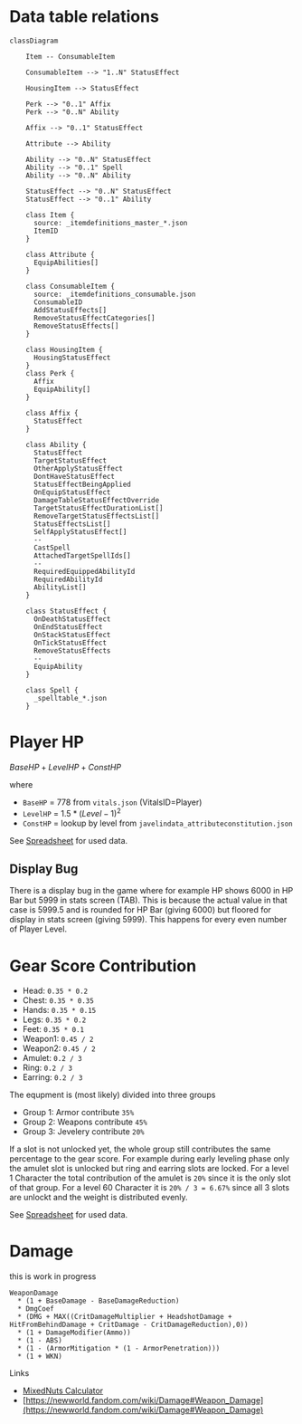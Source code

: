 # Data table relations

```mermaid
classDiagram

    Item -- ConsumableItem
    
    ConsumableItem --> "1..N" StatusEffect

    HousingItem --> StatusEffect

    Perk --> "0..1" Affix
    Perk --> "0..N" Ability

    Affix --> "0..1" StatusEffect

    Attribute --> Ability

    Ability --> "0..N" StatusEffect
    Ability --> "0..1" Spell
    Ability --> "0..N" Ability

    StatusEffect --> "0..N" StatusEffect
    StatusEffect --> "0..1" Ability

    class Item {
      source: _itemdefinitions_master_*.json
      ItemID
    }

    class Attribute {
      EquipAbilities[]
    }

    class ConsumableItem {
      source: _itemdefinitions_consumable.json
      ConsumableID
      AddStatusEffects[]
      RemoveStatusEffectCategories[]
      RemoveStatusEffects[]
    }

    class HousingItem {
      HousingStatusEffect
    }
    class Perk {
      Affix
      EquipAbility[]
    }

    class Affix {
      StatusEffect
    }

    class Ability {
      StatusEffect
      TargetStatusEffect
      OtherApplyStatusEffect
      DontHaveStatusEffect
      StatusEffectBeingApplied
      OnEquipStatusEffect
      DamageTableStatusEffectOverride
      TargetStatusEffectDurationList[]
      RemoveTargetStatusEffectsList[]
      StatusEffectsList[]
      SelfApplyStatusEffect[]
      --
      CastSpell
      AttachedTargetSpellIds[]
      --
      RequiredEquippedAbilityId
      RequiredAbilityId
      AbilityList[]
    }

    class StatusEffect {
      OnDeathStatusEffect
      OnEndStatusEffect
      OnStackStatusEffect
      OnTickStatusEffect
      RemoveStatusEffects
      --
      EquipAbility
    }

    class Spell {
      _spelltable_*.json
    }
```

# Player HP

$BaseHP + LevelHP + ConstHP$

where 
- `BaseHP` = $778$ from `vitals.json` (VitalsID=Player)
- `LevelHP` = $1.5 * (Level - 1)^2$
- `ConstHP` = lookup by level from `javelindata_attributeconstitution.json`

See [Spreadsheet](https://docs.google.com/spreadsheets/d/1z914znwnL403tup6MApU9mnyWuycOhoPp0NNWQJODUg) for used data.

## Display Bug
There is a display bug in the game where for example HP shows 6000 in HP Bar but 5999 in stats screen (TAB). This is because the actual value in that case is 5999.5 and is rounded for HP Bar (giving 6000) but floored for display in stats screen (giving 5999). This happens for every even number of Player Level.


# Gear Score Contribution

- Head: `0.35 * 0.2`
- Chest: `0.35 * 0.35`
- Hands: `0.35 * 0.15`
- Legs: `0.35 * 0.2`
- Feet: `0.35 * 0.1`
- Weapon1: `0.45 / 2`
- Weapon2: `0.45 / 2`
- Amulet: `0.2 / 3`
- Ring: `0.2 / 3`
- Earring: `0.2 / 3`

The equpment is (most likely) divided into three groups

- Group 1: Armor contribute `35%`
- Group 2: Weapons contribute `45%`
- Group 3: Jevelery contribute `20%`

If a slot is not unlocked yet, the whole group still contributes the same percentage to the gear score.
For example during early leveling phase only the amulet slot is unlocked but ring and earring slots are locked. For a level 1 Character the total contribution of the amulet is `20%` since it is the only slot of that group. For a level 60 Character it is `20% / 3 = 6.67%` since all 3 slots are unlockt and the weight is distributed evenly.

See [Spreadsheet](https://docs.google.com/spreadsheets/d/1BhdV-SLdAvRd01pP3TD8VvzEuUfZMckJyRJUcKZEWsw) for used data.

# Damage

this is work in progress

```
WeaponDamage 
  * (1 + BaseDamage - BaseDamageReduction) 
  * DmgCoef 
  * (DMG + MAX((CritDamageMultiplier + HeadshotDamage + HitFromBehindDamage + CritDamage - CritDamageReduction),0)) 
  * (1 + DamageModifier(Ammo)) 
  * (1 - ABS) 
  * (1 - (ArmorMitigation * (1 - ArmorPenetration))) 
  * (1 + WKN)
```

Links
- [MixedNuts Calculator](https://docs.google.com/spreadsheets/d/1-i_rew1iy8_hGdtxngRBOdwbQlwXrNNM0hDBj3T9Rsk)
- [https://newworld.fandom.com/wiki/Damage#Weapon_Damage](https://newworld.fandom.com/wiki/Damage#Weapon_Damage)
